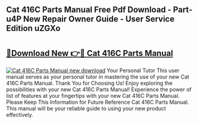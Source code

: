 ## Cat 416C Parts Manual Free Pdf Download - Part-u4P New Repair Owner Guide - User Service Edition uZGXo

# <h2><a href="http://bc6160.oget.top/?id=Cat+416C+Parts+Manual">🔗Download New 👉🔴 Cat 416C Parts Manual</a></h2>

[![Cat 416C Parts Manual new download](https://i.imgur.com/5g1atiW.png)](http://bc6160.oget.top/?id=Cat+416C+Parts+Manual)
Your Personal Tutor This user manual serves as your personal tutor in mastering the use of your new Cat 416C Parts Manual. Thank You for Choosing Us! Enjoy exploring the possibilities with your new Cat 416C Parts Manual! Experience the power of list of features at your fingertips with your new Cat 416C Parts Manual. Please Keep This Information for Future Reference Cat 416C Parts Manual. This manual will be your reliable guide to using your new product effectively.
